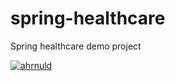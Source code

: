 # spring-healthcare
Spring healthcare demo project

[![ahrnuld](https://circleci.com/gh/ahrnuld/spring-healthcare.svg?style=svg)](<LINK>)
